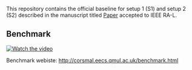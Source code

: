 This repository contains the official baseline for setup 1 (S1) and setup 2 (S2) described in the manuscript titled [Paper](https://ieeexplore.ieee.org/document/8968407 "Benchmark for Human-to-Robot Handovers of Unseen Containers with Unknown Filling") accepted to IEEE RA-L. 


## Benchmark
[![Watch the video](http://corsmal.eecs.qmul.ac.uk/benchmark/resources/handover.gif)](http://corsmal.eecs.qmul.ac.uk/benchmark/resources/Benchmark.mp4)



Benchmark webiste: http://corsmal.eecs.qmul.ac.uk/benchmark.html
